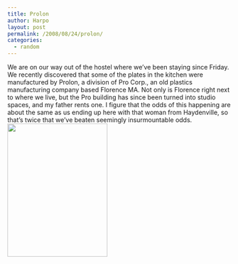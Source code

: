 ```yaml
---
title: Prolon
author: Harpo
layout: post
permalink: /2008/08/24/prolon/
categories:
  - random
---
```

We are on our way out of the hostel where we&#8217;ve been staying since Friday. We recently discovered that some of the plates in the kitchen were manufactured by Prolon, a division of Pro Corp., an old plastics manufacturing company based Florence MA. Not only is Florence right next to where we live, but the Pro building has since been turned into studio spaces, and my father rents one. I figure that the odds of this happening are about the same as us ending up here with that woman from Haydenville, so that&#8217;s twice that we&#8217;ve beaten seemingly insurmountable odds.  
[<img src="http://harpojaeger.github.io/media/wp-content/uploads/2008/08/img_0124-225x300.jpg" alt="" width="225" height="300" />][1]

 [1]: http://harpojaeger.github.io/media/wp-content/uploads/2008/08/img_0124.jpg